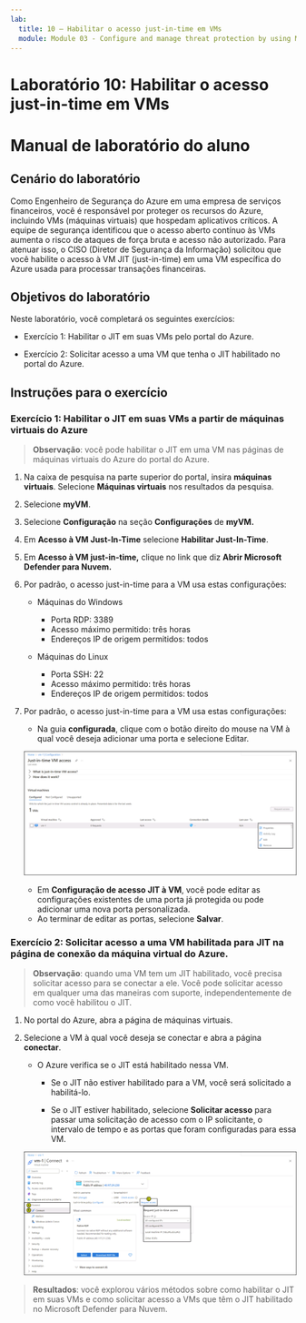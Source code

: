 ```yaml
---
lab:
  title: 10 – Habilitar o acesso just-in-time em VMs
  module: Module 03 - Configure and manage threat protection by using Microsoft Defender for Cloud
---
```


# Laboratório 10: Habilitar o acesso just-in-time em VMs

# Manual de laboratório do aluno

## Cenário do laboratório

Como Engenheiro de Segurança do Azure em uma empresa de serviços financeiros, você é responsável por proteger os recursos do Azure, incluindo VMs (máquinas virtuais) que hospedam aplicativos críticos. A equipe de segurança identificou que o acesso aberto contínuo às VMs aumenta o risco de ataques de força bruta e acesso não autorizado. Para atenuar isso, o CISO (Diretor de Segurança da Informação) solicitou que você habilite o acesso à VM JIT (just-in-time) em uma VM específica do Azure usada para processar transações financeiras.

## Objetivos do laboratório

Neste laboratório, você completará os seguintes exercícios:

- Exercício 1: Habilitar o JIT em suas VMs pelo portal do Azure.

- Exercício 2: Solicitar acesso a uma VM que tenha o JIT habilitado no portal do Azure.

## Instruções para o exercício 

### Exercício 1: Habilitar o JIT em suas VMs a partir de máquinas virtuais do Azure

>**Observação**: você pode habilitar o JIT em uma VM nas páginas de máquinas virtuais do Azure do portal do Azure.

1. Na caixa de pesquisa na parte superior do portal, insira **máquinas virtuais**. Selecione **Máquinas virtuais** nos resultados da pesquisa.

2. Selecione **myVM**.
 
3. Selecione **Configuração** na seção **Configurações** de **myVM.**
   
4. Em **Acesso à VM Just-In-Time** selecione **Habilitar Just-In-Time**.

5. Em **Acesso à VM just-in-time,** clique no link que diz **Abrir Microsoft Defender para Nuvem.**

6. Por padrão, o acesso just-in-time para a VM usa estas configurações:

   - Máquinas do Windows
   
     - Porta RDP: 3389
     - Acesso máximo permitido: três horas
     - Endereços IP de origem permitidos: todos

   - Máquinas do Linux
     - Porta SSH: 22
     - Acesso máximo permitido: três horas
     - Endereços IP de origem permitidos: todos
   
7. Por padrão, o acesso just-in-time para a VM usa estas configurações:

   - Na guia **configurada**, clique com o botão direito do mouse na VM à qual você deseja adicionar uma porta e selecione Editar.

   ![Captura da tela de configuração de acesso just-in-time para a VM.](../media/just-in-time-vm-access.png)
   
   - Em **Configuração de acesso JIT à VM**, você pode editar as configurações existentes de uma porta já protegida ou pode adicionar uma nova porta personalizada.
   - Ao terminar de editar as portas, selecione **Salvar**.   

### Exercício 2: Solicitar acesso a uma VM habilitada para JIT na página de conexão da máquina virtual do Azure.

>**Observação**: quando uma VM tem um JIT habilitado, você precisa solicitar acesso para se conectar a ele. Você pode solicitar acesso em qualquer uma das maneiras com suporte, independentemente de como você habilitou o JIT.
   
1. No portal do Azure, abra a página de máquinas virtuais.

2. Selecione a VM à qual você deseja se conectar e abra a página **conectar**.

   - O Azure verifica se o JIT está habilitado nessa VM.

        - Se o JIT não estiver habilitado para a VM, você será solicitado a habilitá-lo.
    
        - Se o JIT estiver habilitado, selecione **Solicitar acesso** para passar uma solicitação de acesso com o IP solicitante, o intervalo de tempo e as portas que foram configuradas para essa VM.
    
   ![Captura de tela de Conectar a uma máquina virtual usando JIT.](../media/vm-connection-for-vm1.png)

> **Resultados**: você explorou vários métodos sobre como habilitar o JIT em suas VMs e como solicitar acesso a VMs que têm o JIT habilitado no Microsoft Defender para Nuvem.
